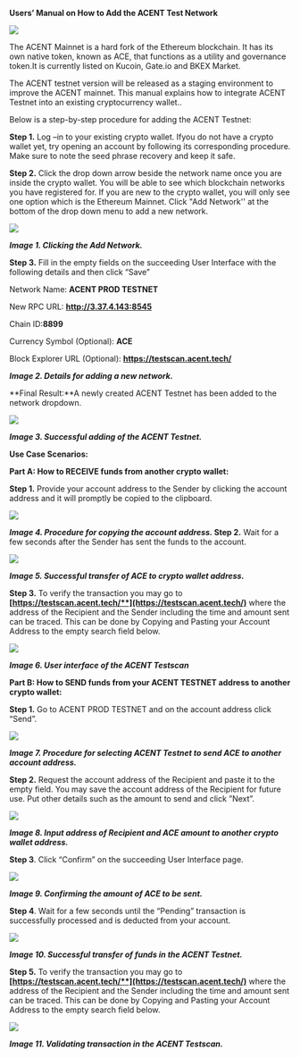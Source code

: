 ﻿**Users’ Manual on How to Add the ACENT Test Network**

![](Aspose.Words.ef79f796-ba17-4a4a-a2b3-890f3af6e4fd.001.jpeg)

The ACENT Mainnet is a hard fork of the Ethereum blockchain. It has its own native token, known as ACE, that functions as a utility and governance token.It is currently listed on Kucoin, Gate.io and BKEX Market.

The ACENT testnet version will be released as a staging environment to improve the ACENT mainnet. This manual explains how to integrate ACENT Testnet into an existing cryptocurrency wallet..

Below is a step-by-step procedure for adding the ACENT Testnet:

**Step 1.** Log –in to your existing crypto wallet. Ifyou do not have a crypto wallet yet, try opening an account by following its corresponding procedure. Make sure to note the seed phrase recovery and keep it safe.

**Step 2.** Click the drop down arrow beside the network name once you are inside the crypto wallet. You will be able to see which blockchain networks you have registered for. If you are new to the crypto wallet, you will only see one option which is the Ethereum Mainnet. Click "Add Network'' at the bottom of the drop down menu to add a new network.

![](Aspose.Words.ef79f796-ba17-4a4a-a2b3-890f3af6e4fd.002.jpeg)

***Image 1. Clicking the Add Network.***

**Step 3.** Fill in the empty fields on the succeeding User Interface with the following details and then click “Save”

Network Name: **ACENT PROD TESTNET**

New RPC URL: **http://3.37.4.143:8545**

Chain ID:**8899**

Currency Symbol (Optional): **ACE**

Block Explorer URL (Optional): **https://testscan.acent.tech/**

***Image 2. Details for adding a new network.***

**Final Result:**A newly created ACENT Testnet has been added to the network dropdown.

![](Aspose.Words.ef79f796-ba17-4a4a-a2b3-890f3af6e4fd.003.jpeg)

***Image 3. Successful adding of the ACENT Testnet.***

**Use Case Scenarios:**

**Part A: How  to RECEIVE funds from another crypto wallet:**

**Step 1.** Provide your account address to the Sender by clicking the account address  and it will promptly be copied to the clipboard.

![](Aspose.Words.ef79f796-ba17-4a4a-a2b3-890f3af6e4fd.004.jpeg)

***Image 4. Procedure for copying the account address.* Step 2.** Wait for a few seconds after the Sender has sent the funds to the account.

![](Aspose.Words.ef79f796-ba17-4a4a-a2b3-890f3af6e4fd.005.jpeg)

***Image 5. Successful transfer of ACE to crypto wallet address.***

**Step 3.** To verify the transaction you may go to **[https://testscan.acent.tech/**](https://testscan.acent.tech/)** where the address of the Recipient and the Sender including the time and amount sent can be traced. This can be done by Copying and Pasting your Account Address to the empty search field below.

![](Aspose.Words.ef79f796-ba17-4a4a-a2b3-890f3af6e4fd.006.jpeg)

***Image 6. User interface of the ACENT Testscan***

**Part B: How to SEND funds from your ACENT TESTNET address  to another crypto wallet:**

**Step 1.** Go to ACENT PROD TESTNET and on the  account address click “Send”.

![](Aspose.Words.ef79f796-ba17-4a4a-a2b3-890f3af6e4fd.007.jpeg)

***Image 7. Procedure for selecting ACENT Testnet to send ACE to another account address.***

**Step 2.** Request the account address of the Recipient and paste it to the empty field. You may save the account address of the Recipient for future use. Put other details such as the amount to send and click ”Next”.

![](Aspose.Words.ef79f796-ba17-4a4a-a2b3-890f3af6e4fd.005.jpeg)

***Image 8. Input address of Recipient and ACE amount to another crypto wallet address.***

**Step 3**. Click “Confirm” on the succeeding User Interface page.

![](Aspose.Words.ef79f796-ba17-4a4a-a2b3-890f3af6e4fd.008.jpeg)

***Image 9.  Confirming the amount of ACE to be sent.***

**Step 4**. Wait for a few seconds until the “Pending” transaction is successfully processed and is deducted from your account.

![](Aspose.Words.ef79f796-ba17-4a4a-a2b3-890f3af6e4fd.009.jpeg)

***Image 10. Successful transfer of funds in the ACENT Testnet.***

**Step 5.** To verify the transaction you may go to **[https://testscan.acent.tech/**](https://testscan.acent.tech/)** where the address of the Recipient and the Sender including the time and amount sent can be traced. This can be done by Copying and Pasting your Account Address to the empty search field below.

![](Aspose.Words.ef79f796-ba17-4a4a-a2b3-890f3af6e4fd.006.jpeg)

***Image 11. Validating transaction in the ACENT Testscan.***
